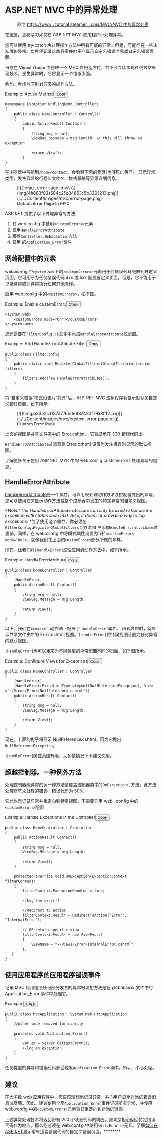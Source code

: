 # ASP.NET MVC 中的异常处理

> 原文:[https://www . tutorial stearner . com/MVC/MVC 中的异常处理](https://www.tutorialsteacher.com/mvc/exception-handling-in-mvc)

在这里，您将学习如何在 ASP.NET MVC 应用程序中处理异常。

您可以使用 try-catch 块处理操作方法中所有可能的异常。但是，可能存在一些未处理的异常，您希望记录这些异常并向用户显示自定义错误消息或自定义错误页面。

当您在 Visual Studio 中创建一个 MVC 应用程序时，它不会立即实现任何异常处理技术。发生异常时，它将显示一个错误页面。

例如，考虑以下引发异常的操作方法。

Example: Action Method<button class="copy-btn pull-right" title="Copy example code">*Copy*</button> 

```
namespace ExceptionHandlingDemo.Controllers
{
    public class HomeController : Controller
    {
        public ActionResult Contact()
        {
            string msg = null;
            ViewBag.Message = msg.Length; // this will throw an exception

            return View();
        }
} 
```

在浏览器中导航到`/home/contact`，会看到下面的黄页(也叫死亡黄屏)，显示异常类型、发生异常的行号和文件名、堆栈跟踪等异常详细信息。

<figure>[![Default error page in MVC](img/4ff883f03e584c25c84853c5b3303213.png)](../../Content/images/mvc/error-page.png)

<figcaption>Default Error Page in MVC</figcaption>

</figure>

ASP.NET 提供了以下处理异常的方法:

1.  在 web.config 中使用`<customErrors>`元素
2.  使用`HandleErrorAttribute`
3.  覆盖`Controller.OnException`方法
4.  使用 的`Application_Error`事件

## <customerrors>网络配置中的元素</customerrors>

web.config 中`system.web`下的`<customErrors>`元素用于将错误代码配置到自定义页面。它可用于为任何错误代码 4xx 或 5xx 配置自定义页面。但是，它不能用于记录异常或对异常执行任何其他操作。

启用 web.config 中的`<customErrors>`，如下图。

Example: Enable customErrors<button class="copy-btn pull-right" title="Copy example code">*Copy*</button> 

```
<system.web> 
    <customErrors mode="On"></customErrors>
</system.web> 
```

您还需要在`FilterConfig.cs`文件中添加`HandleErrorAttribute`过滤器。

Example: Add HandleErrorAttribute Filter<button class="copy-btn pull-right" title="Copy example code">*Copy*</button> 

```
public class FilterConfig
{
    public static void RegisterGlobalFilters(GlobalFilterCollection filters)
    {
        filters.Add(new HandleErrorAttribute());
    }
} 
```

将“自定义错误”模式设置为“打开”后，ASP.NET MVC 应用程序将显示默认的自定义错误页面，如下所示。

<figure>[![](img/b33a2cd137a776b0e982420f7953fff2.png)](../../Content/images/mvc/custom-error-page.png)

<figcaption>Custom Error Page</figcaption>

</figure>

上面的视图是共享文件夹中的 Error.cshtml。它将显示在 500 错误代码上。

`HandleErrorAttribute`过滤器将 Error.cshtml 设置为发生错误时显示的默认视图。

了解更多关于使用 ASP.NET MVC 中的 web.config customErrors 处理异常的信息。

## HandleErrorAttribute

[handleerrortattribute](https://docs.microsoft.com/en-us/dotnet/api/system.web.mvc.handleerrorattribute?view=aspnet-mvc-5.2)是一个属性，可以用来处理动作方法或控制器抛出的异常。您可以使用它来显示动作方法或整个控制器中发生的特定异常的自定义视图。

*Note:**The HandleErrorAttribute attribute can only be used to handle the exception with status code 500\. Also, it does not provide a way to log exceptions.* *为了使用这个属性，你必须在`FilterConfig.RegisterGlobalFilters()`方法和 中添加`HandleErrorAttribute`过滤器，同样，在 web.config 中将模式属性设置为“开”`<customErrors mode="On">`，就像我们在上面的`customErrors`部分所做的那样。

现在，让我们将`[HandleError]`属性应用到动作方法中，如下所示。

Example: HandleErrorAttribute<button class="copy-btn pull-right" title="Copy example code">*Copy*</button> 

```
public class HomeController : Controller
{
    [HandleError]
    public ActionResult Contact()
    {
        string msg = null;
        ViewBag.Message = msg.Length;

        return View();
    }
} 
```

以上，我们在`Contact()`动作法上配置了`[HandleError]`属性。 出现异常时，将显示共享文件夹中的 Error.cshtml 视图。`[HandleError]`将错误视图设置为任何异常的默认视图。

`[HandleError]`也可以用来为不同类型的异常配置不同的页面，如下图所示。

Example: Configure Views for Exceptions<button class="copy-btn pull-right" title="Copy example code">*Copy*</button> 

```
public class HomeController : Controller
{
    [HandleError]
    [HandleError(ExceptionType =typeof(NullReferenceException), View ="~/Views/Error/NullReference.cshtml")]
    public ActionResult Contact()
    {
        string msg = null;
        ViewBag.Message = msg.Length;

        return View();
    }
} 
```

现在，上面的例子将显示 NullReference.cshtml，因为它抛出`NullReferenceException`。

`[HandleError]`属性范围有限，大多数情况下不建议使用。

## 超越控制器。一种例外方法

处理控制器级异常的另一种方法是覆盖控制器类中的`OnException()`方法。此方法处理所有未处理的错误，错误代码为 500。

它允许您记录异常并重定向到特定视图。不需要启用 web . config 中的`<customErrors>`配置

Example: Handle Exceptions in the Controller<button class="copy-btn pull-right" title="Copy example code">*Copy*</button> 

```
public class HomeController : Controller
{
    public ActionResult Contact()
    {
        string msg = null;
        ViewBag.Message = msg.Length;

        return View();
    }

    protected override void OnException(ExceptionContext filterContext)
    {
        filterContext.ExceptionHandled = true;

        //Log the error!!

        //Redirect to action
        filterContext.Result = RedirectToAction("Error", "InternalError");

        // OR return specific view
        filterContext.Result = new ViewResult
        {
            ViewName = "~/Views/Error/InternalError.cshtml"
        };
   }
} 
```

## 使用应用程序的应用程序错误事件

记录 MVC 应用程序任何部分发生的异常的理想方法是在 global.asax 文件中的 Application_Error 事件中处理它。

Example:<button class="copy-btn pull-right" title="Copy example code">*Copy*</button> 

```
public class MvcApplication : System.Web.HttpApplication
{
    //other code removed for clarity

    protected void Application_Error()
    {
        var ex = Server.GetLastError();
        //log an exception
    }
} 
```

任何类型的异常和错误代码都会触发`Application_Error`事件。所以，小心处理。

## 建议

在大多数 web 应用程序中，您应该理想地记录异常，并向用户显示适当的错误消息或页面。因此，建议使用全局`Application_Error`事件记录所有异常，并使用 web.config 中的`<customErrors>`元素将其重定向到适当的页面。

上述异常处理技术将返回带有 200 个状态代码的响应。如果您担心返回特定错误代码作为响应，那么您必须在 web.config 中使用`<httpErrors>`元素。了解[如何在 ASP.NET](/articles/display-custom-error-page-with-error-code-in-aspnet-mvc)显示带有适当错误代码的自定义错误页面。********